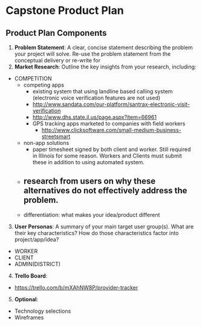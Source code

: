 # Capstone Product Plan

## Product Plan Components
1. __Problem Statement__: A clear, concise statement describing the problem your project will solve. Re-use the problem statement from the conceptual delivery or re-write for
2. __Market Research__: Outline the key insights from your research, including:
  - COMPETITION 
    - competing apps
      - existing system that using landline based calling system (electronic voice verification features are not used) 
      - http://www.sandata.com/our-platform/santrax-electronic-visit-verification
      - http://www.dhs.state.il.us/page.aspx?item=66961
      - GPS tracking apps marketed to companies with field workers
        - http://www.clicksoftware.com/small-medium-business-streetsmart 
    - non-app solutions
      - paper timesheet signed by both client and worker.  Still required in Illinois for some reason.  Workers and Clients must submit          these in addition to using automated system. 
    - research from users on why these alternatives do not effectively address the problem.
      -  
    - differentiation: what makes your idea/product different
3. __User Personas__: A summary of your main target user group(s). What are their key characteristics? How do those characteristics factor into project/app/idea?
  - WORKER
  - CLIENT
  - ADMIN(DISTRICT)
4. __Trello Board__:
  - https://trello.com/b/mXAhNW8P/provider-tracker
5. __Optional__:
  - Technology selections
  - Wireframes
